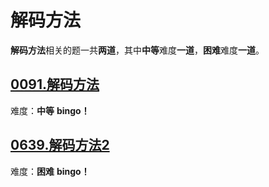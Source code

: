 # 解码方法

**解码方法**相关的题一共**两道**，其中**中等**难度**一道**，**困难**难度**一道**。



## [0091.解码方法](https://leetcode-cn.com/problems/decode-ways/)
难度：**中等**
**bingo！**
<br/>



## [0639.解码方法2](https://leetcode-cn.com/problems/decode-ways-ii/)
难度：**困难**
**bingo！**
<br/>
